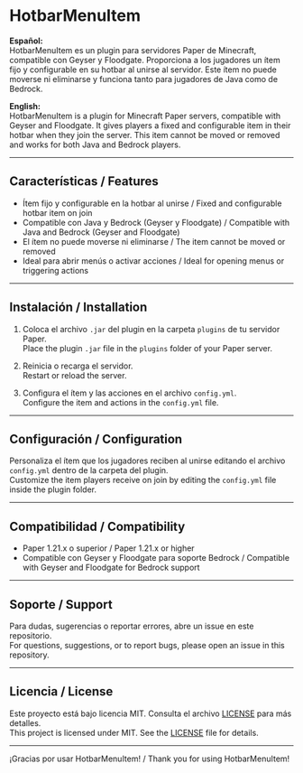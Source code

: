 # HotbarMenuItem

**Español:**  
HotbarMenuItem es un plugin para servidores Paper de Minecraft, compatible con Geyser y Floodgate. Proporciona a los jugadores un ítem fijo y configurable en su hotbar al unirse al servidor. Este ítem no puede moverse ni eliminarse y funciona tanto para jugadores de Java como de Bedrock.

**English:**  
HotbarMenuItem is a plugin for Minecraft Paper servers, compatible with Geyser and Floodgate. It gives players a fixed and configurable item in their hotbar when they join the server. This item cannot be moved or removed and works for both Java and Bedrock players.

---

## Características / Features

- Ítem fijo y configurable en la hotbar al unirse / Fixed and configurable hotbar item on join  
- Compatible con Java y Bedrock (Geyser y Floodgate) / Compatible with Java and Bedrock (Geyser and Floodgate)  
- El ítem no puede moverse ni eliminarse / The item cannot be moved or removed  
- Ideal para abrir menús o activar acciones / Ideal for opening menus or triggering actions  

---

## Instalación / Installation

1. Coloca el archivo `.jar` del plugin en la carpeta `plugins` de tu servidor Paper.  
   Place the plugin `.jar` file in the `plugins` folder of your Paper server.

2. Reinicia o recarga el servidor.  
   Restart or reload the server.

3. Configura el ítem y las acciones en el archivo `config.yml`.  
   Configure the item and actions in the `config.yml` file.

---

## Configuración / Configuration

Personaliza el ítem que los jugadores reciben al unirse editando el archivo `config.yml` dentro de la carpeta del plugin.  
Customize the item players receive on join by editing the `config.yml` file inside the plugin folder.

---

## Compatibilidad / Compatibility

- Paper 1.21.x o superior / Paper 1.21.x or higher  
- Compatible con Geyser y Floodgate para soporte Bedrock / Compatible with Geyser and Floodgate for Bedrock support  

---

## Soporte / Support

Para dudas, sugerencias o reportar errores, abre un issue en este repositorio.  
For questions, suggestions, or to report bugs, please open an issue in this repository.

---

## Licencia / License

Este proyecto está bajo licencia MIT. Consulta el archivo [LICENSE](LICENSE) para más detalles.  
This project is licensed under MIT. See the [LICENSE](LICENSE) file for details.

---

¡Gracias por usar HotbarMenuItem! / Thank you for using HotbarMenuItem!
